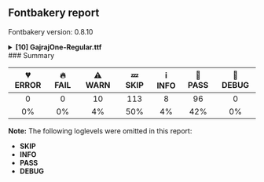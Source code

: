 ## Fontbakery report

Fontbakery version: 0.8.10

<details><summary><b>[10] GajrajOne-Regular.ttf</b></summary><div><details><summary>⚠ <b>WARN:</b> Check font follows the Google Fonts vertical metric schema (<a href="https://font-bakery.readthedocs.io/en/stable/fontbakery/profiles/googlefonts.html#com.google.fonts/check/vertical_metrics">com.google.fonts/check/vertical_metrics</a>)</summary><div>


* ⚠ **WARN** We recommend the absolute sum of the hhea metrics should be between 1.2-1.5x of the font's upm. This font has 1.695x (1695) [code: bad-hhea-range]
</div></details><details><summary>⚠ <b>WARN:</b> Ensure Stylistic Sets have description. (<a href="https://font-bakery.readthedocs.io/en/stable/fontbakery/profiles/googlefonts.html#com.google.fonts/check/stylisticset_description">com.google.fonts/check/stylisticset_description</a>)</summary><div>


* ⚠ **WARN** The stylistic set ss02 lacks a description string on the 'name' table. [code: missing-description]
</div></details><details><summary>⚠ <b>WARN:</b> Ensure fonts have ScriptLangTags declared on the 'meta' table. (<a href="https://font-bakery.readthedocs.io/en/stable/fontbakery/profiles/googlefonts.html#com.google.fonts/check/meta/script_lang_tags">com.google.fonts/check/meta/script_lang_tags</a>)</summary><div>


* ⚠ **WARN** This font file does not have a 'meta' table. [code: lacks-meta-table]
</div></details><details><summary>⚠ <b>WARN:</b> Check if each glyph has the recommended amount of contours. (<a href="https://font-bakery.readthedocs.io/en/stable/fontbakery/profiles/universal.html#com.google.fonts/check/contour_count">com.google.fonts/check/contour_count</a>)</summary><div>


* ⚠ **WARN** This font has a 'Soft Hyphen' character (codepoint 0x00AD) which is supposed to be zero-width and invisible, and is used to mark a hyphenation possibility within a word in the absence of or overriding dictionary hyphenation. It is mostly an obsolete mechanism now, and the character is only included in fonts for legacy codepage coverage. [code: softhyphen]
* ⚠ **WARN** This check inspects the glyph outlines and detects the total number of contours in each of them. The expected values are infered from the typical ammounts of contours observed in a large collection of reference font families. The divergences listed below may simply indicate a significantly different design on some of your glyphs. On the other hand, some of these may flag actual bugs in the font such as glyphs mapped to an incorrect codepoint. Please consider reviewing the design and codepoint assignment of these to make sure they are correct.

The following glyphs do not have the recommended number of contours:

	- Glyph name: X	Contours detected: 3	Expected: 1

	- Glyph name: Y	Contours detected: 2	Expected: 1

	- Glyph name: g	Contours detected: 1	Expected: 2 or 3

	- Glyph name: x	Contours detected: 3	Expected: 1

	- Glyph name: Yacute	Contours detected: 3	Expected: 2

	- Glyph name: aogonek	Contours detected: 3	Expected: 2

	- Glyph name: eogonek	Contours detected: 3	Expected: 2

	- Glyph name: gcircumflex	Contours detected: 2	Expected: 3 or 4

	- Glyph name: gbreve	Contours detected: 2	Expected: 3 or 4

	- Glyph name: gdotaccent	Contours detected: 2	Expected: 3 or 4 

	- And 66 more.

Use -F or --full-lists to disable shortening of long lists.
 [code: contour-count]
</div></details><details><summary>⚠ <b>WARN:</b> Check glyphs in mark glyph class are non-spacing. (<a href="https://font-bakery.readthedocs.io/en/stable/fontbakery/profiles/gdef.html#com.google.fonts/check/gdef_spacing_marks">com.google.fonts/check/gdef_spacing_marks</a>)</summary><div>


* ⚠ **WARN** The following spacing glyphs may be in the GDEF mark glyph class by mistake:
	 acute (U+00B4), breve (U+02D8), caron (U+02C7), cedilla (U+00B8), circumflex (U+02C6), commaaccentcomb (U+0326), dieresis (U+00A8), dotaccent (U+02D9), grave (U+0060), hungarumlaut (U+02DD) and 4 more.

Use -F or --full-lists to disable shortening of long lists. [code: spacing-mark-glyphs]
</div></details><details><summary>⚠ <b>WARN:</b> Check mark characters are in GDEF mark glyph class. (<a href="https://font-bakery.readthedocs.io/en/stable/fontbakery/profiles/gdef.html#com.google.fonts/check/gdef_mark_chars">com.google.fonts/check/gdef_mark_chars</a>)</summary><div>


* ⚠ **WARN** The following mark characters could be in the GDEF mark glyph class:
	 Nukta.dv (U+093C), acutecomb (U+0301), brevecomb (U+0306), caroncomb (U+030C), cedillacomb (U+0327), circumflexcomb (U+0302), commaturnedabovecomb (U+0312), dieresiscomb (U+0308), dotaccentcomb (U+0307), gravecomb (U+0300) and 9 more.

Use -F or --full-lists to disable shortening of long lists. [code: mark-chars]
</div></details><details><summary>⚠ <b>WARN:</b> Check GDEF mark glyph class doesn't have characters that are not marks. (<a href="https://font-bakery.readthedocs.io/en/stable/fontbakery/profiles/gdef.html#com.google.fonts/check/gdef_non_mark_chars">com.google.fonts/check/gdef_non_mark_chars</a>)</summary><div>


* ⚠ **WARN** The following non-mark characters should not be in the GDEF mark glyph class:
	 U+0060, U+00A8, U+00AF, U+00B4, U+00B8, U+02C6, U+02C7, U+02D8, U+02D9, U+02DA and 3 more.

Use -F or --full-lists to disable shortening of long lists. [code: non-mark-chars]
</div></details><details><summary>⚠ <b>WARN:</b> Do any segments have colinear vectors? (<a href="https://font-bakery.readthedocs.io/en/stable/fontbakery/profiles/<Section: Outline Correctness Checks>.html#com.google.fonts/check/outline_colinear_vectors">com.google.fonts/check/outline_colinear_vectors</a>)</summary><div>


* ⚠ **WARN** The following glyphs have colinear vectors:

	* Cha.dv (U+091B): L<<597.0,500.0>--<641.0,500.0>> -> L<<641.0,500.0>--<707.0,500.0>>

	* Cha.dv (U+091B): L<<653.0,438.0>--<641.0,438.0>> -> L<<641.0,438.0>--<630.0,438.0>>

	* Chandrabindu.dv (U+0901): L<<-170.0,815.0>--<-170.0,894.0>> -> L<<-170.0,894.0>--<-170.0,900.0>>

	* Chandrabindu.dv (U+0901): L<<-50.0,913.0>--<-50.0,834.0>> -> L<<-50.0,834.0>--<-50.0,828.0>>

	* D (U+0044): L<<30.0,665.0>--<320.0,665.0>> -> L<<320.0,665.0>--<526.0,665.0>>

	* D (U+0044): L<<526.0,0.0>--<320.0,0.0>> -> L<<320.0,0.0>--<30.0,0.0>>

	* Dcaron (U+010E): L<<30.0,665.0>--<320.0,665.0>> -> L<<320.0,665.0>--<526.0,665.0>>

	* Dcaron (U+010E): L<<526.0,0.0>--<320.0,0.0>> -> L<<320.0,0.0>--<30.0,0.0>>

	* Dcroat (U+0110): L<<50.0,665.0>--<340.0,665.0>> -> L<<340.0,665.0>--<546.0,665.0>>

	* Dcroat (U+0110): L<<546.0,0.0>--<340.0,0.0>> -> L<<340.0,0.0>--<50.0,0.0>> 

	* And 64 more.

Use -F or --full-lists to disable shortening of long lists. [code: found-colinear-vectors]
</div></details><details><summary>⚠ <b>WARN:</b> Do outlines contain any jaggy segments? (<a href="https://font-bakery.readthedocs.io/en/stable/fontbakery/profiles/<Section: Outline Correctness Checks>.html#com.google.fonts/check/outline_jaggy_segments">com.google.fonts/check/outline_jaggy_segments</a>)</summary><div>


* ⚠ **WARN** The following glyphs have jaggy segments:

	* a (U+0061): B<<379.5,327.5>-<398.0,321.0>-<399.0,310.0>>/L<<399.0,310.0>--<399.0,432.0>> = 5.1944289077348

	* aacute (U+00E1): B<<379.5,327.5>-<398.0,321.0>-<399.0,310.0>>/L<<399.0,310.0>--<399.0,432.0>> = 5.1944289077348

	* abreve (U+0103): B<<379.5,327.5>-<398.0,321.0>-<399.0,310.0>>/L<<399.0,310.0>--<399.0,432.0>> = 5.1944289077348

	* acaron (U+01CE): B<<379.5,327.5>-<398.0,321.0>-<399.0,310.0>>/L<<399.0,310.0>--<399.0,432.0>> = 5.1944289077348

	* acircumflex (U+00E2): B<<379.5,327.5>-<398.0,321.0>-<399.0,310.0>>/L<<399.0,310.0>--<399.0,432.0>> = 5.1944289077348

	* adieresis (U+00E4): B<<379.5,327.5>-<398.0,321.0>-<399.0,310.0>>/L<<399.0,310.0>--<399.0,432.0>> = 5.1944289077348

	* ae (U+00E6): B<<379.5,327.5>-<398.0,321.0>-<399.0,310.0>>/L<<399.0,310.0>--<399.0,432.0>> = 5.1944289077348

	* agrave (U+00E0): B<<379.5,327.5>-<398.0,321.0>-<399.0,310.0>>/L<<399.0,310.0>--<399.0,432.0>> = 5.1944289077348

	* amacron (U+0101): B<<379.5,327.5>-<398.0,321.0>-<399.0,310.0>>/L<<399.0,310.0>--<399.0,432.0>> = 5.1944289077348

	* aogonek (U+0105): B<<379.5,327.5>-<398.0,321.0>-<399.0,310.0>>/L<<399.0,310.0>--<399.0,432.0>> = 5.1944289077348 

	* And 8 more.

Use -F or --full-lists to disable shortening of long lists. [code: found-jaggy-segments]
</div></details><details><summary>⚠ <b>WARN:</b> Do outlines contain any semi-vertical or semi-horizontal lines? (<a href="https://font-bakery.readthedocs.io/en/stable/fontbakery/profiles/<Section: Outline Correctness Checks>.html#com.google.fonts/check/outline_semi_vertical">com.google.fonts/check/outline_semi_vertical</a>)</summary><div>


* ⚠ **WARN** The following glyphs have semi-vertical/semi-horizontal lines:

	* Aath.dv (U+096E): L<<132.0,642.0>--<372.0,640.0>>

	* Aath.dv (U+096E): L<<377.0,291.0>--<617.0,289.0>>

	* Cha.dv (U+091B): L<<931.0,302.0>--<930.0,175.0>>

	* Ek.dv (U+0967): L<<344.0,1.0>--<104.0,-1.0>>

	* Om.dv (U+0950): L<<640.0,68.0>--<905.0,67.0>>

	* Om.dv (U+0950): L<<859.0,455.0>--<860.0,310.0>>

	* W (U+0057): L<<811.0,278.0>--<810.0,536.0>>

	* Wacute (U+1E82): L<<811.0,278.0>--<810.0,536.0>>

	* Wcircumflex (U+0174): L<<811.0,278.0>--<810.0,536.0>>

	* Wdieresis (U+1E84): L<<811.0,278.0>--<810.0,536.0>> 

	* And 21 more.

Use -F or --full-lists to disable shortening of long lists. [code: found-semi-vertical]
</div></details><br></div></details>
### Summary

| 💔 ERROR | 🔥 FAIL | ⚠ WARN | 💤 SKIP | ℹ INFO | 🍞 PASS | 🔎 DEBUG |
|:-----:|:----:|:----:|:----:|:----:|:----:|:----:|
| 0 | 0 | 10 | 113 | 8 | 96 | 0 |
| 0% | 0% | 4% | 50% | 4% | 42% | 0% |

**Note:** The following loglevels were omitted in this report:
* **SKIP**
* **INFO**
* **PASS**
* **DEBUG**
